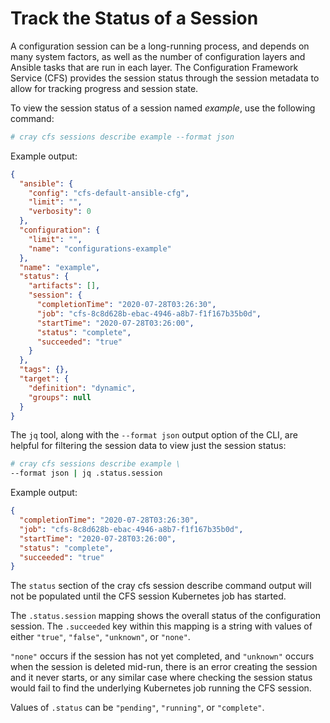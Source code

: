 # Track the Status of a Session

A configuration session can be a long-running process, and depends on many system factors, as well as the number of configuration layers and Ansible tasks that are run in each layer. The Configuration Framework Service \(CFS\) provides the session status through the session metadata to allow for tracking progress and session state.

To view the session status of a session named *example*, use the following command:

```bash
# cray cfs sessions describe example --format json
```

Example output:

```json
{
  "ansible": {
    "config": "cfs-default-ansible-cfg",
    "limit": "",
    "verbosity": 0
  },
  "configuration": {
    "limit": "",
    "name": "configurations-example"
  },
  "name": "example",
  "status": {
    "artifacts": [],
    "session": {
      "completionTime": "2020-07-28T03:26:30",
      "job": "cfs-8c8d628b-ebac-4946-a8b7-f1f167b35b0d",
      "startTime": "2020-07-28T03:26:00",
      "status": "complete",
      "succeeded": "true"
    }
  },
  "tags": {},
  "target": {
    "definition": "dynamic",
    "groups": null
  }
}
```

The `jq` tool, along with the `--format json` output option of the CLI, are helpful for filtering the session data to view just the session status:

```bash
# cray cfs sessions describe example \
--format json | jq .status.session
```

Example output:

```json
{
  "completionTime": "2020-07-28T03:26:30",
  "job": "cfs-8c8d628b-ebac-4946-a8b7-f1f167b35b0d",
  "startTime": "2020-07-28T03:26:00",
  "status": "complete",
  "succeeded": "true"
}
```

The `status` section of the cray cfs session describe command output will not be populated until the CFS session Kubernetes job has started.

The `.status.session` mapping shows the overall status of the configuration session. The `.succeeded` key within this mapping is a string with values of either `"true"`, `"false"`, `"unknown"`, or `"none"`.

`"none"` occurs if the session has not yet completed, and `"unknown"` occurs when the session is deleted mid-run, there is an error creating the session and it never starts, or any similar case where checking the session status would fail to find the underlying Kubernetes job running the CFS session.

Values of `.status` can be `"pending"`, `"running"`, or `"complete"`.

